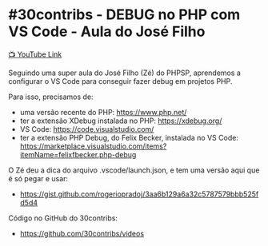 # #30contribs - DEBUG no PHP com VS Code - Aula do José Filho

[📺 YouTube Link](https://youtu.be/wISUt3At7BE)

Seguindo uma super aula do José Filho (Zé) do PHPSP, aprendemos a configurar o VS Code para conseguir fazer debug em projetos PHP.

Para isso, precisamos de:

- uma versão recente do PHP: https://www.php.net/
- ter a extensão XDebug instalada no PHP: https://xdebug.org/
- VS Code: https://code.visualstudio.com/
- ter a extensão PHP Debug, do Felix Becker, instalada no VS Code: https://marketplace.visualstudio.com/items?itemName=felixfbecker.php-debug

O Zé deu a dica do arquivo .vscode/launch.json, e tem uma versão aqui que é só pegar e usar:

- https://gist.github.com/rogeriopradoj/3aa6b129a6a32c5787579bbb525fd5d4

Código no GitHub do 30contribs:

- https://github.com/30contribs/videos